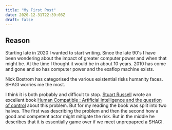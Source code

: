 ```yaml
---
title: "My First Post"
date: 2020-12-31T22:39:03Z
draft: false
---
```

## Reason

Starting late in 2020 I wanted to start writing.  Since the late 90's I have been wondering about the impact of greater computer power and when that might be.  At the time I thought it would be in about 10 years.  2010 has come and gone and so has computer power and the exaflop machine exists.

Nick Bostrom has categorised the various existential risks humanity faces.  SHAGI worries me the most.

I think it is both probably and difficult to stop.  [Stuart Russell][] wrote an excellent book [Human Compatible : Artificial intelligence and the question of control][] about this problem.  But for my reading the book was split into two halves.  The first was describing the problem and then the second how a good and competent actor might mitigate the risk.  But in the middle he describes that it is essentially game over if we meet unprepapred a SHAGI.


[Stuart Russell]: https://en.wikipedia.org/wiki/Stuart_J._Russell

[Human Compatible : Artificial intelligence and the question of control]: https://en.wikipedia.org/wiki/Human_Compatible
